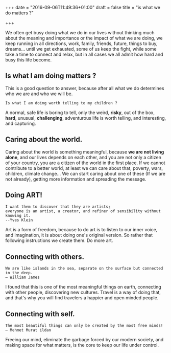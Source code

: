 +++
date = "2016-09-06T11:49:36+01:00"
draft = false
title = "is what we do matters ?"

+++

We often get busy doing what we do in our lives without thinking much about the meaning and importance or the impact of what we are doing, we keep running in all directions, work, family, friends, future, things to buy, dreams... until we get exhausted, some of us keep the fight, while some take a time to connect and relax, but in all cases we all admit how hard and busy this life become.

## Is what I am doing matters ?

This is a good question to answer, because after all what we do determines who we are and who we will be.

`` Is what I am doing worth telling to my children ? ``

A normal, safe life is boring to tell, only the weird, **risky**, out of the box, **hard**, unusual, **challenging**, adventurous life is worth telling, and interesting, and capturing.

## Caring about the world.

Caring about the world is something meaningful, because **we are not living alone**, and our lives depends on each other, and you are not only a citizen of your country, you are a citizen of the world in the first place.
If we cannot contribute to a better world, at least we can care about that, poverty, wars, children, climate change... We can start caring about one of these (If we are not already), getting more information and spreading the message.

## Doing ART!

```
I want them to discover that they are artists;
everyone is an artist, a creator, and refiner of sensibility without knowing it.
--Yves Klein
```

Art is a form of freedom, because to do art is to listen to our inner voice, and imagination, it is about doing one's original version. So rather that following instructions we create them. Do more art.

## Connecting with others.

```
We are like islands in the sea, separate on the surface but connected in the deep.
― William James
```

I found that this is one of the most meaningful things on earth, connecting with other people, discovering new cultures. Travel is a way of doing that, and that's why you will find travelers a happier and open minded people.

## Connecting with self.

```
The most beautiful things can only be created by the most free minds!
― Mehmet Murat ildan
```

Freeing our mind, eliminate the garbage forced by our modern society, and making space for what matters, is the core to keep our life under control.
